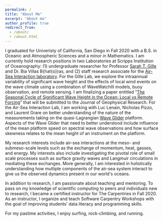 ```yaml
---
permalink: /
title: "About Me"
excerpt: "About me"
author_profile: true
redirect_from: 
  - /about/
  - /about.html
---
```

I graduated for Univeristy of California, San Diego in Fall 2020 with a B.S. in Oceanic and Atmospheric Sciences and a minor in Mathematics. I am currently hold research positions in two Laboratories at Scripps Institution of Oceanography: (1) undergraduate researcher for Professor [Sarah T. Gille](http://pordlabs.ucsd.edu/sgille/) and Dr. Bia Villas B{hat{o}}as, and (2) staff research associate for the [Air-Sea Interaction laboratory](https://airsea.ucsd.edu/). For the Gille Lab, we explore the intraannual variability of significant wave height and the effects of local wind events on the wave climate using a combination of WaveWatchIII models, buoy observation, and remote sensing. I am finalizing a paper entitled “[The Seasonal Cycle of Significant Wave Height in the Ocean: Local vs Remote Forcing](http://lcolosi.github.io/files/WaveClimatology.pdf)” that will be submitted to the Journal of Geophysical Research. For the Air-Sea Interaction Lab, I am working with Luc Lenain, Nicholas Pizzo, and Laurent Grare on better understanding of the nature of the measurements taking on the quasi-Lagrangian [Wave Glider](https://airsea.ucsd.edu/instrumentation/waveglider/) platform. Aspects of the Wave Glider that need to better understood include influence of the mean platform speed on spectral wave observations and how surface skewness relates to the mean height of an instrument on the platform. 

My research interests include air-sea interactions at the meso- and submeso-scale levels such as the exchange of momentum, heat, gasses, and energy. My interests also include investigating the pivotal role of small scale processes such as surface gravity waves and Langmuir circulations in mediating these exchanges. More generally, I am interested in holistically understanding how multiple components of the air-sea system interact to give us the observed dynamics present in our world's oceans. 

In addition to research, I am passionate about teaching and mentoring. To pass on my knowledge of scientific computing to peers and individuals new to research, I became a certified instructor for The Carpentries in Fall 2020. As an instructor, I organize and teach Software Carpentry Workshops with the goal of improving students’ data literacy and programming skills.

For my pastime activities, I enjoy surfing, rock-climbing, and running.
